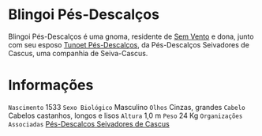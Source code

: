 <!-- TITLE: Blingoi Pés-Descalços -->
<!-- SUBTITLE: Visão geral sobre Blingoi Pés-Descalços -->

# Blingoi Pés-Descalços
Blingoi Pés-Descalços é uma gnoma, residente de [Sem Vento](http://localhost/lugares/plano-material/drafeon/sudeste-de-drafeon/sem-vento#sem-vento) e dona, junto com seu esposo [Tunoet Pés-Descalços](http://localhost/individuos/tunoet-pes-descalcos#tunoet-pes-descalcos), da Pés-Descalços Seivadores de Cascus, uma companhia de Seiva-Cascus.

# Informações
`Nascimento` 1533
`Sexo Biológico` Masculino
`Olhos` Cinzas, grandes
`Cabelo` Cabelos castanhos, longos e lisos
`Altura` 1,0 m
`Peso` 24 Kg
`Organizações Associadas` [Pés-Descalcos Seivadores de Cascus](http://localhost/faccoes/faccoes-independentes/pes-descalcos-seivadores-de-cascus#pes-descalcos-seivadores-de-cascus)

